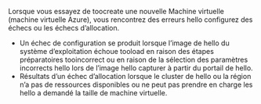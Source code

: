 Lorsque vous essayez de toocreate une nouvelle Machine virtuelle (machine virtuelle Azure), vous rencontrez des erreurs hello configurez des échecs ou les échecs d’allocation.

* Un échec de configuration se produit lorsque l’image de hello du système d’exploitation échoue tooload en raison des étapes préparatoires tooincorrect ou en raison de la sélection des paramètres incorrects hello lors de l’image hello capturer à partir du portail de hello.
* Résultats d’un échec d’allocation lorsque le cluster de hello ou la région n’a pas de ressources disponibles ou ne peut pas prendre en charge les hello a demandé la taille de machine virtuelle.

